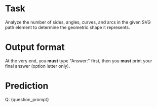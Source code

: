 # Task
Analyze the number of sides, angles, curves, and arcs in the given SVG path element to determine the geometric shape it represents.

# Output format
At the very end, you **must** type "Answer:" first, then you **must** print your final answer (option letter only).

# Prediction
Q: {question_prompt}